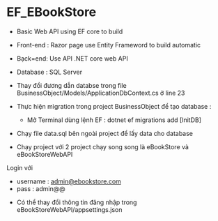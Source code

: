 # EF_EBookStore
- Basic Web API using EF core to build
- Front-end : Razor page use Entity Frameword to build automatic
- Bạck=end: Use API .NET core web API
- Database : SQL Server

- Thay đổi đương dẫn databse trong file BusinessObject/Models/ApplicationDbContext.cs ở line 23
- Thực hiện mìgration trong project BusinessObject để tạo database :
  + Mở Terminal dùng lệnh EF : dotnet ef migrations add [InitDB]
- Chạy file data.sql bên ngoài project để lấy data cho database
- Chạy project với 2 project chạy song song là eBookStore và eBookStoreWebAPI

Login với 
+ username : admin@ebookstore.com
+ pass : admin@@
* Có thể thay đổi thông tin đăng nhập trong eBookStoreWebAPI/appsettings.json
